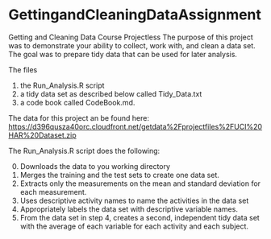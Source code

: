 # GettingandCleaningDataAssignment 
Getting and Cleaning Data Course Projectless 
The purpose of this project was to demonstrate your ability to collect, work with, and clean a data set. 
The goal was to prepare tidy data that can be used for later analysis. 

The files 
1) the Run_Analysis.R script
1) a tidy data set as described below called Tidy_Data.txt 
2) a code book called CodeBook.md. 

The data for this project an be found here:
https://d396qusza40orc.cloudfront.net/getdata%2Fprojectfiles%2FUCI%20HAR%20Dataset.zip

The Run_Analysis.R script does the following:

0. Downloads the data to you working directory
1. Merges the training and the test sets to create one data set.
2. Extracts only the measurements on the mean and standard deviation for each measurement.
3. Uses descriptive activity names to name the activities in the data set
4. Appropriately labels the data set with descriptive variable names.
5. From the data set in step 4, creates a second, independent tidy data set with the average of each variable for each activity and each subject.
